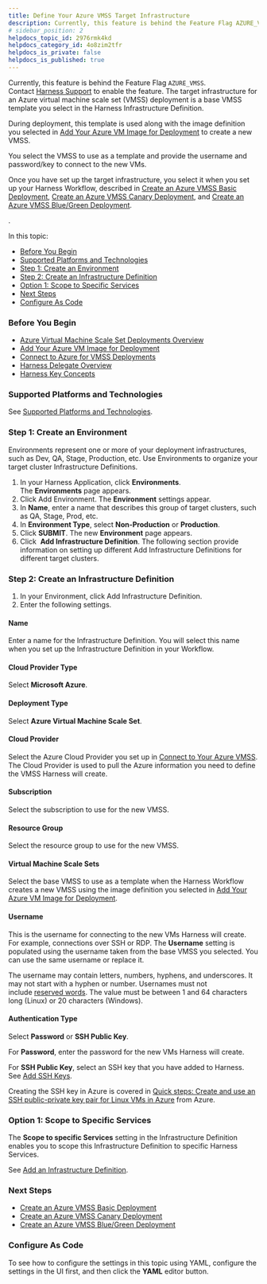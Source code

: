 ```yaml
---
title: Define Your Azure VMSS Target Infrastructure
description: Currently, this feature is behind the Feature Flag AZURE_VMSS. Contact Harness Support to enable the feature.. The target infrastructure for an Azure virtual machine scale set (VMSS) deployment is a…
# sidebar_position: 2
helpdocs_topic_id: 2976rmk4kd
helpdocs_category_id: 4o8zim2tfr
helpdocs_is_private: false
helpdocs_is_published: true
---
```


Currently, this feature is behind the Feature Flag `AZURE_VMSS`. Contact [Harness Support](https://mail.google.com/mail/?view=cm&fs=1&tf=1&to=support@harness.io) to enable the feature. The target infrastructure for an Azure virtual machine scale set (VMSS) deployment is a base VMSS template you select in the Harness Infrastructure Definition.

During deployment, this template is used along with the image definition you selected in [Add Your Azure VM Image for Deployment](add-your-azure-vm-image-for-deployment.md) to create a new VMSS.

You select the VMSS to use as a template and provide the username and password/key to connect to the new VMs.

Once you have set up the target infrastructure, you select it when you set up your Harness Workflow, described in [Create an Azure VMSS Basic Deployment](create-an-azure-vmss-basic-deployment.md), [Create an Azure VMSS Canary Deployment](create-an-azure-vmss-canary-deployment.md), and [Create an Azure VMSS Blue/Green Deployment](create-an-azure-vmss-blue-green-deployment.md).

.

In this topic:

* [Before You Begin](#before_you_begin)
* [Supported Platforms and Technologies](#undefined)
* [Step 1: Create an Environment](#undefined)
* [Step 2: Create an Infrastructure Definition](#step_2_create_an_infrastructure_definition)
* [Option 1: Scope to Specific Services](#option_1_scope_to_specific_services)
* [Next Steps](#next_steps)
* [Configure As Code](#configure_as_code)

### Before You Begin

* [Azure Virtual Machine Scale Set Deployments Overview](azure-virtual-machine-scale-set-deployments.md)
* [Add Your Azure VM Image for Deployment](add-your-azure-vm-image-for-deployment.md)
* [Connect to Azure for VMSS Deployments](connect-to-your-azure-vmss.md)
* [Harness Delegate Overview](../../../firstgen-platform/account/manage-delegates/delegate-installation.md)
* [Harness Key Concepts](https://docs.harness.io/article/4o7oqwih6h-harness-key-concepts)

### Supported Platforms and Technologies

See [Supported Platforms and Technologies](https://docs.harness.io/article/220d0ojx5y-supported-platforms).

### Step 1: Create an Environment

Environments represent one or more of your deployment infrastructures, such as Dev, QA, Stage, Production, etc. Use Environments to organize your target cluster Infrastructure Definitions.

1. In your Harness Application, click **Environments**. The **Environments** page appears.
2. Click Add Environment. The **Environment** settings appear.
3. In **Name**, enter a name that describes this group of target clusters, such as QA, Stage, Prod, etc.
4. In **Environment Type**, select **Non-Production** or **Production**.
5. Click **SUBMIT**. The new **Environment** page appears.
6. Click  **Add Infrastructure Definition**. The following section provide information on setting up different Add Infrastructure Definitions for different target clusters.

### Step 2: Create an Infrastructure Definition

1. In your Environment, click Add Infrastructure Definition.
2. Enter the following settings.

#### Name

Enter a name for the Infrastructure Definition. You will select this name when you set up the Infrastructure Definition in your Workflow.

#### Cloud Provider Type

Select **Microsoft Azure**.

#### Deployment Type

Select **Azure Virtual Machine Scale Set**.

#### Cloud Provider

Select the Azure Cloud Provider you set up in [Connect to Your Azure VMSS](connect-to-your-azure-vmss.md). The Cloud Provider is used to pull the Azure information you need to define the VMSS Harness will create.

#### Subscription

Select the subscription to use for the new VMSS.

#### Resource Group

Select the resource group to use for the new VMSS.

#### Virtual Machine Scale Sets

Select the base VMSS to use as a template when the Harness Workflow creates a new VMSS using the image definition you selected in [Add Your Azure VM Image for Deployment](add-your-azure-vm-image-for-deployment.md).

#### Username

This is the username for connecting to the new VMs Harness will create. For example, connections over SSH or RDP. The **Username** setting is populated using the username taken from the base VMSS you selected. You can use the same username or replace it.

The username may contain letters, numbers, hyphens, and underscores. It may not start with a hyphen or number. Usernames must not include [reserved words](https://docs.microsoft.com/en-us/rest/api/compute/virtualmachines/createorupdate#osprofile). The value must be between 1 and 64 characters long (Linux) or 20 characters (Windows).

#### Authentication Type

Select **Password** or **SSH Public Key**.

For **Password**, enter the password for the new VMs Harness will create.

For **SSH Public Key**, select an SSH key that you have added to Harness. See [Add SSH Keys](../../../firstgen-platform/security/secrets-management/add-ssh-keys.md).

Creating the SSH key in Azure is covered in [Quick steps: Create and use an SSH public-private key pair for Linux VMs in Azure](https://docs.microsoft.com/en-us/azure/virtual-machines/linux/mac-create-ssh-keys) from Azure.

### Option 1: Scope to Specific Services

The **Scope to specific Services** setting in the Infrastructure Definition enables you to scope this Infrastructure Definition to specific Harness Services.

See [Add an Infrastructure Definition](../../model-cd-pipeline/environments/infrastructure-definitions.md).

### Next Steps

* [Create an Azure VMSS Basic Deployment](create-an-azure-vmss-basic-deployment.md)
* [Create an Azure VMSS Canary Deployment](create-an-azure-vmss-canary-deployment.md)
* [Create an Azure VMSS Blue/Green Deployment](create-an-azure-vmss-blue-green-deployment.md)

### Configure As Code

To see how to configure the settings in this topic using YAML, configure the settings in the UI first, and then click the **YAML** editor button.

